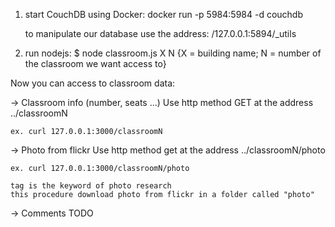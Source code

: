 1) start CouchDB using Docker:
        docker run -p 5984:5984 -d couchdb

    to manipulate our database use the address:
        /127.0.0.1:5894/_utils

2) run nodejs:
    $ node classroom.js X N  {X = building name; N = number of the classroom we want access to}

Now you can access to classroom data:

->  Classroom info (number, seats ...)
    Use http method GET at the address ../classroomN

    ex. curl 127.0.0.1:3000/classroomN

->  Photo from flickr
    Use http method get at the address ../classroomN/photo

    ex. curl 127.0.0.1:3000/classroomN/photo

    tag is the keyword of photo research
    this procedure download photo from flickr in a folder called "photo"

->  Comments
    TODO
